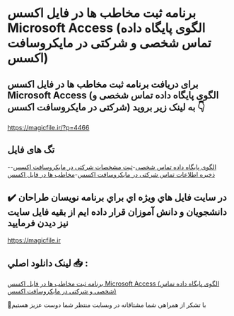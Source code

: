 # برنامه ثبت مخاطب ها در فایل اکسس Microsoft Access (الگوی پایگاه داده تماس شخصی و شرکتی در مایکروسافت اکسس)

## برای دریافت برنامه ثبت مخاطب ها در فایل اکسس Microsoft Access (الگوی پایگاه داده تماس شخصی و شرکتی در مایکروسافت اکسس) به لینک زیر بروید 👇

https://magicfile.ir/?p=4466

## تگ های فایل

-[الگوی پایگاه داده تماس شخصی](https://magicfile.ir/product/%d8%ab%d8%a8%d8%aa-%d9%85%d8%ae%d8%a7%d8%b7%d8%a8-%d9%87%d8%a7-%d8%af%d8%b1-%d9%81%d8%a7%db%8c%d9%84-%d8%a7%da%a9%d8%b3%d8%b3-microsoft-access/)-[ثبت مشخصات شرکتی در مایکروسافت اکسس](https://magicfile.ir/product/%d8%ab%d8%a8%d8%aa-%d9%85%d8%ae%d8%a7%d8%b7%d8%a8-%d9%87%d8%a7-%d8%af%d8%b1-%d9%81%d8%a7%db%8c%d9%84-%d8%a7%da%a9%d8%b3%d8%b3-microsoft-access/)-[ذخیره اطلاعات تماس شرکتی در مایکروسافت اکسس](https://magicfile.ir/product/%d8%ab%d8%a8%d8%aa-%d9%85%d8%ae%d8%a7%d8%b7%d8%a8-%d9%87%d8%a7-%d8%af%d8%b1-%d9%81%d8%a7%db%8c%d9%84-%d8%a7%da%a9%d8%b3%d8%b3-microsoft-access/)-[مخاطب ها در فایل اکسس](https://magicfile.ir/product/%d8%ab%d8%a8%d8%aa-%d9%85%d8%ae%d8%a7%d8%b7%d8%a8-%d9%87%d8%a7-%d8%af%d8%b1-%d9%81%d8%a7%db%8c%d9%84-%d8%a7%da%a9%d8%b3%d8%b3-microsoft-access/)

## ✔️ در سايت فايل هاي ويژه اي براي برنامه نويسان طراحان دانشجويان و دانش آموزان قرار داده ايم از بقيه فايل سايت نيز ديدن فرماييد

https://magicfile.ir


## لينک دانلود اصلي 📥 :

[برنامه ثبت مخاطب ها در فایل اکسس Microsoft Access (الگوی پایگاه داده تماس شخصی و شرکتی در مایکروسافت اکسس)](https://magicfile.ir/product/%d8%ab%d8%a8%d8%aa-%d9%85%d8%ae%d8%a7%d8%b7%d8%a8-%d9%87%d8%a7-%d8%af%d8%b1-%d9%81%d8%a7%db%8c%d9%84-%d8%a7%da%a9%d8%b3%d8%b3-microsoft-access/) 


🙏با تشکر از همراهي شما مشتاقانه در وبسایت منتظر شما دوست عزیز هستیم

